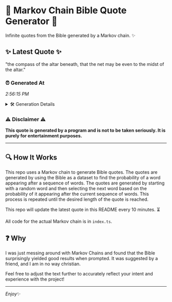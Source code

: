 # 📖 Markov Chain Bible Quote Generator 📖

Infinite quotes from the Bible generated by a Markov chain. ✨

## ✨ Latest Quote ✨
"the compass of the altar beneath, that the net may be even to the midst of the altar."

### ⏰ Generated At
*2:56:15 PM*

<details>
    <summary>🛠️ Generation Details</summary>
    <p>
        <strong>🌱 Seed:</strong> the<br>
        <strong>🔄 Iterations:</strong> 17<br>
        <strong>📜 Context History:</strong><br>[ the ]: compass<br>[ the, compass ]: of<br>[ the, compass, of ]: the<br>[ the, compass, of, the ]: altar<br>[ the, compass, of, the, altar ]: beneath,<br>[ the, compass, of, the, altar, beneath, ]: that<br>[ compass, of, the, altar, beneath,, that ]: the<br>[ of, the, altar, beneath,, that, the ]: net<br>[ the, altar, beneath,, that, the, net ]: may<br>[ altar, beneath,, that, the, net, may ]: be<br>[ beneath,, that, the, net, may, be ]: even<br>[ that, the, net, may, be, even ]: to<br>[ the, net, may, be, even, to ]: the<br>[ net, may, be, even, to, the ]: midst<br>[ may, be, even, to, the, midst ]: of<br>[ be, even, to, the, midst, of ]: the<br>[ even, to, the, midst, of, the ]: altar.<br>
    </p>
</details>

### ⚠️ Disclaimer ⚠️
**This quote is generated by a program and is not to be taken seriously. It is purely for entertainment purposes.**

---

## 🔍 How It Works

This repo uses a Markov chain to generate Bible quotes. The quotes are generated by using the Bible as a dataset to find the probability of a word appearing after a sequence of words. The quotes are generated by starting with a random word and then selecting the next word based on the probability of it appearing after the current sequence of words. This process is repeated until the desired length of the quote is reached.

This repo will update the latest quote in this README every 10 minutes. ⏳

All code for the actual Markov chain is in `index.ts`.

## ❓ Why

I was just messing around with Markov Chains and found that the Bible surprisingly yielded good results when prompted. 
It was suggested by a friend, and I am in no way christian.

Feel free to adjust the text further to accurately reflect your intent and experience with the project!

---

*Enjoy*✨

